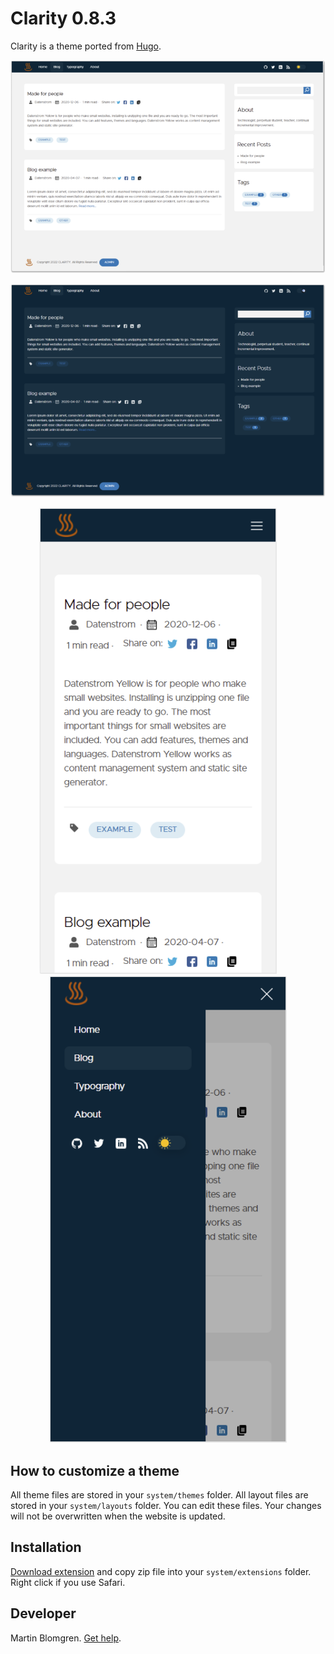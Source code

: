 # Clarity 0.8.3

Clarity is a theme ported from [Hugo](https://github.com/chipzoller/hugo-clarity).

<p align="center"><img src="clarity-screenshot1.png?raw=true" width="795" alt="Screenshot1"></p>
<p align="center"><img src="clarity-screenshot2.png?raw=true" width="795" alt="Screenshot2"></p>
<p align="center"><img src="clarity-screenshot3.png?raw=true" width="380" alt="Screenshot3"><span>&nbsp;&nbsp;&nbsp;&nbsp;&nbsp;&nbsp;&nbsp;&nbsp;</span><img src="clarity-screenshot4.png?raw=true" width="380" alt="Screenshot2"></p>

## How to customize a theme

All theme files are stored in your `system/themes` folder. All layout files are stored in your `system/layouts` folder. You can edit these files. Your changes will not be overwritten when the website is updated.
## Installation

[Download extension](https://github.com/zenblom/yellow-clarity/archive/main.zip) and copy zip file into your `system/extensions` folder. Right click if you use Safari.

## Developer

Martin Blomgren. [Get help](https://github.com/zenblom/yellow-clarity/issues).